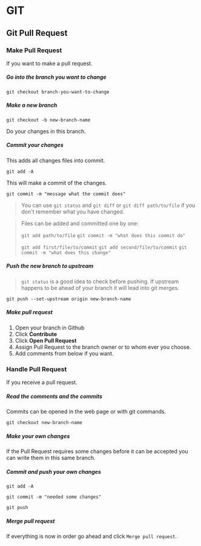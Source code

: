 # GIT

## Git Pull Request

### Make Pull Request

If you want to make a pull request.

##### Go into the branch you want to change

`git checkout branch-you-want-to-change`

##### Make a new branch

`git checkout -b new-branch-name`

Do your changes in this branch.

##### Commit your changes

This adds all changes files into commit.

`git add -A`

This will make a commit of the changes.

`git commit -m "message what the commit does"`

> You can use `git status` and `git diff` or `git diff path/to/file` if you don't remember what you
have changed.

> Files can be added and committed one by one:
>
> `git add path/to/file`
> `git commit -m "what does this commit do"`
>
> `git add first/file/to/commit`
> `git add second/file/to/commit`
> `git commit -m "what does this change"`

##### Push the new branch to upstream

> `git status` is a good idea to check before pushing. If upstream happens to be ahead of your
branch it will lead into git merges.

`git push --set-upstream origin new-branch-name`

##### Make pull request

1. Open your branch in Github
2. Click **Contribute**
3. Click **Open Pull Request**
4. Assign Pull Request to the branch owner or to whom ever you choose.
5. Add comments from below if you want.


### Handle Pull Request

If you receive a pull request.

##### Read the comments and the commits

Commits can be opened in the web page or with git commands.

`git checkout new-branch-name`

##### Make your own changes

If the Pull Request requires some changes before it can be accepted you can write them in this same
branch.

##### Commit and push your own changes

`git add -A`

`git commit -m "needed some changes"`

`git push`

##### Merge pull request

If everything is now in order go ahead and click `Merge pull request`.
